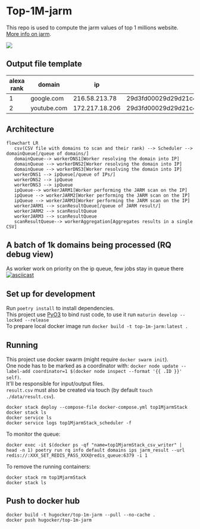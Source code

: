 # Top-1M-jarm
This repo is used to compute the jarm values of top 1 millions website.  
[More info on jarm](https://engineering.salesforce.com/easily-identify-malicious-servers-on-the-internet-with-jarm-e095edac525a/).

![](https://img.shields.io/badge/status-work%20in%20progress-orange?style=for-the-badge)
## Output file template
| alexa rank | domain      | ip             | JARM hash                                                      |
|------------|-------------|----------------|----------------------------------------------------------------|
| 1          | google.com  | 216.58.213.78  | 29d3fd00029d29d21c42d43d00041df48f145f65c66577d0b01ecea881c1ba |
| 2          | youtube.com | 172.217.18.206 | 29d3fd00029d29d21c42d43d00041df48f145f65c66577d0b01ecea881c1ba |

## Architecture
```mermaid
flowchart LR
   csv(CSV file with domains to scan and their rank) --> Scheduler --> domainQueue[/queue of domains/]
   domainQueue--> workerDNS1[Worker resolving the domain into IP] 
   domainQueue --> workerDNS2[Worker resolving the domain into IP]
   domainQueue --> workerDNS3[Worker resolving the domain into IP]
   workerDNS1 --> ipQueue[/queue of IPs/]
   workerDNS2 --> ipQueue
   workerDNS3 --> ipQueue
   ipQueue--> workerJARM1[Worker performing the JARM scan on the IP] 
   ipQueue --> workerJARM2[Worker performing the JARM scan on the IP]
   ipQueue --> workerJARM3[Worker performing the JARM scan on the IP]
   workerJARM1 --> scanResultQueue[/queue of JARM result/]
   workerJARM2 --> scanResultQueue
   workerJARM3 --> scanResultQueue
   scanResultQueue--> workerAggregation[Aggregates results in a single CSV]
```

## A batch of 1k domains being processed (RQ debug view)
As worker work on priority on the ip queue, few jobs stay in queue there
[![asciicast](https://asciinema.org/a/547279.png)](https://asciinema.org/a/547279)

## Set up for development
Run `poetry install` to install dependencies.  
This project use [PyO3](https://github.com/PyO3/pyo3) to bind rust code, to use it run `maturin develop --locked --release`  
To prepare local docker image run `docker build -t top-1m-jarm:latest .`  

## Running
This project use docker swarm (might require `docker swarm init`).  
One node has to be marked as a coordinator with:
`docker node update --label-add coordinator=1 $(docker node inspect --format '{{ .ID }}' self)`.  
It'll be responsible for input/output files.  
`result.csv` must also be created via touch (by default `touch ./data/result.csv`).  
```shell
docker stack deploy --compose-file docker-compose.yml top1MjarmStack
docker stack ls
docker service ls
docker service logs top1MjarmStack_scheduler -f
```

To monitor the queue:
```shell
docker exec -it $(docker ps -qf "name=top1MjarmStack_csv_writer" | head -n 1) poetry run rq info default domains ips jarm_result --url redis://:XXX_SET_REDIS_PASS_XXX@redis_queue:6379 -i 1
```

To remove the running containers:
```shell
docker stack rm top1MjarmStack
docker stack ls
```

## Push to docker hub
```shell
docker build -t hugocker/top-1m-jarm --pull --no-cache .
docker push hugocker/top-1m-jarm
```